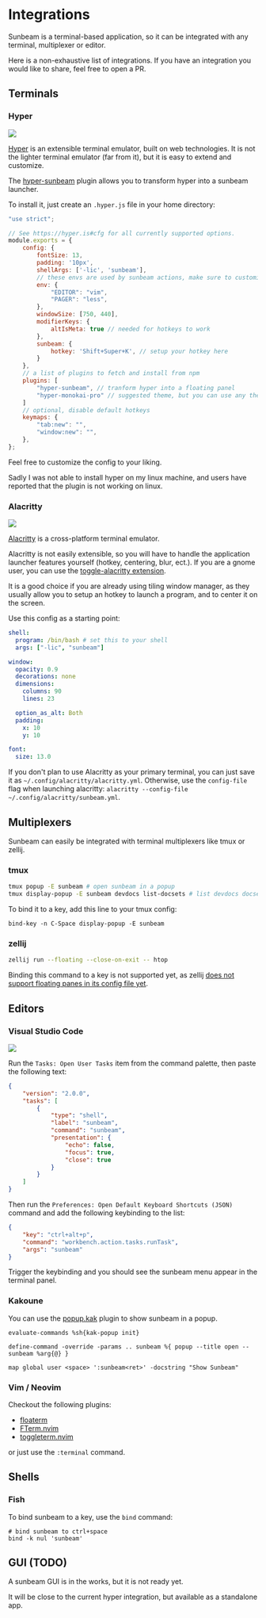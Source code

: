 # Integrations

Sunbeam is a terminal-based application, so it can be integrated with any terminal, multiplexer or editor.

Here is a non-exhaustive list of integrations. If you have an integration you would like to share, feel free to open a PR.

## Terminals

### Hyper

![](../../assets/hyper.jpeg)

[Hyper](https://hyper.is/) is an extensible terminal emulator, built on web technologies.
It is not the lighter terminal emulator (far from it), but it is easy to extend and customize.

The [hyper-sunbeam](https://npm.js/hyper-sunbeam) plugin allows you to transform hyper into a sunbeam launcher.

To install it, just create an `.hyper.js` file in your home directory:

```js
"use strict";

// See https://hyper.is#cfg for all currently supported options.
module.exports = {
    config: {
        fontSize: 13,
        padding: '10px',
        shellArgs: ['-lic', 'sunbeam'],
        // these envs are used by sunbeam actions, make sure to customize them if needed
        env: {
            "EDITOR": "vim",
            "PAGER": "less",
        },
        windowSize: [750, 440],
        modifierKeys: {
            altIsMeta: true // needed for hotkeys to work
        },
        sunbeam: {
            hotkey: 'Shift+Super+K', // setup your hotkey here
        }
    },
    // a list of plugins to fetch and install from npm
    plugins: [
        "hyper-sunbeam", // tranform hyper into a floating panel
        "hyper-monokai-pro" // suggested theme, but you can use any theme you want
    ]
    // optional, disable default hotkeys
    keymaps: {
        "tab:new": "",
        "window:new": "",
    },
};
```

Feel free to customize the config to your liking.

Sadly I was not able to install hyper on my linux machine, and users have reported that the plugin is not working on linux.

### Alacritty

![](../../assets/alacritty.jpeg)

[Alacritty](https://github.com/alacritty/alacritty) is a cross-platform terminal emulator.

Alacritty is not easily extensible, so you will have to handle the application launcher features yourself (hotkey, centering, blur, ect.).
If you are a gnome user, you can use the [toggle-alacritty extension](https://extensions.gnome.org/extension/3942/toggle-alacritty/).

It is a good choice if you are already using tiling window manager, as they usually allow you to setup an hotkey to launch a program, and to center it on the screen.

Use this config as a starting point:

```yml
shell:
  program: /bin/bash # set this to your shell
  args: ["-lic", "sunbeam"]

window:
  opacity: 0.9
  decorations: none
  dimensions:
    columns: 90
    lines: 23

  option_as_alt: Both
  padding:
    x: 10
    y: 10

font:
  size: 13.0
```

If you don't plan to use Alacritty as your primary terminal, you can just save it as `~/.config/alacritty/alacritty.yml`.
Otherwise, use the `config-file` flag when launching alacritty: `alacritty --config-file ~/.config/alacritty/sunbeam.yml`.

## Multiplexers

Sunbeam can easily be integrated with terminal multiplexers like tmux or zellij.

### tmux

```sh
tmux popup -E sunbeam # open sunbeam in a popup
tmux display-popup -E sunbeam devdocs list-docsets # list devdocs docsets in a popup
```

To bind it to a key, add this line to your tmux config:

```
bind-key -n C-Space display-popup -E sunbeam
```

### zellij

```sh
zellij run --floating --close-on-exit -- htop
```

Binding this command to a key is not supported yet, as zellij [does not support floating panes in its config file yet](https://github.com/zellij-org/zellij/discussions/2518).

## Editors

### Visual Studio Code

![](../../assets/vscode.png)

Run the `Tasks: Open User Tasks` item from the command palette, then paste the following text:

```json
{
    "version": "2.0.0",
    "tasks": [
        {
            "type": "shell",
            "label": "sunbeam",
            "command": "sunbeam",
            "presentation": {
                "echo": false,
                "focus": true,
                "close": true
            }
        }
    ]
}
```

Then run the `Preferences: Open Default Keyboard Shortcuts (JSON)` command and add the following keybinding to the list:

```json
{
    "key": "ctrl+alt+p",
    "command": "workbench.action.tasks.runTask",
    "args": "sunbeam"
}
```

Trigger the keybinding and you should see the sunbeam menu appear in the terminal panel.

### Kakoune

You can use the [popup.kak](https://github.com/enricozb/popup.kak) plugin to show sunbeam in a popup.

```
evaluate-commands %sh{kak-popup init}

define-command -override -params .. sunbeam %{ popup --title open -- sunbeam %arg{@} }

map global user <space> ':sunbeam<ret>' -docstring "Show Sunbeam"
```

### Vim / Neovim

Checkout the following plugins:

- [floaterm](https://github.com/voldikss/vim-floaterm)
- [FTerm.nvim](https://github.com/numToStr/FTerm.nvim)
- [toggleterm.nvim](https://github.com/akinsho/toggleterm.nvim)

or just use the `:terminal` command.

## Shells

### Fish

To bind sunbeam to a key, use the `bind` command:

```fish
# bind sunbeam to ctrl+space
bind -k nul 'sunbeam'
```

## GUI (TODO)

A sunbeam GUI is in the works, but it is not ready yet.

It will be close to the current hyper integration, but available as a standalone app.
